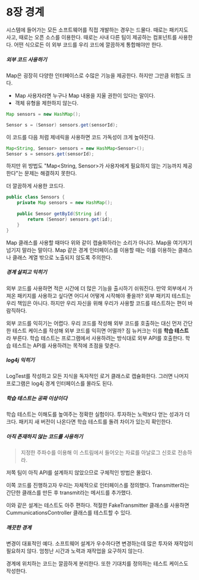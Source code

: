 # 8장 경계

시스템에 들어가는 모든 소프트웨어를 직접 개발하는 경우는 드물다. 때로는 패키지도 사고, 때로는 오픈 소스를 이용한다. 때로는 사내 다른 팀이 제공하는 컴포넌트를 사용한다. 어떤 식으로든 이 외부 코드를 우리 코드에 깔끔하게 통합해야만 한다.



##### 외부 코드 사용하기

Map은 굉장히 다양한 인터페이스로 수많은 기능을 제공한다. 하지만 그만큼 위험도 크다.

* Map 사용자라면 누구나 Map 내용을 지울 권한이 있다는 말이다.
* 객체 유형을 제한하지 않는다.

```java
Map sensors = new HashMap();

Sensor s = (Sensor) sensors.get(sensorId);
```

이 코드를 다음 처럼 제네릭을 사용하면 코드 가독성이 크게 높아진다.

```java
Map<String, Sensor> sensors = new HashMap<Sensor>();
Sensor s = sensors.get(sensorId);
```

하지만 위 방법도 "Map<String, Sensor>가 사용자에게 필요하지 않는 기능까지 제공한다"는 문제는 해결하지 못한다.

더 깔끔하게 사용한 코드다.

```java
public class Sensors {
    private Map sensors = new HashMap();
    
    public Sensor getById(String id) {
        return (Sensor) sensors.get(id);
    }
}
```

Map 클래스를 사용할 때마다 위와 같이 캡슐화하라는 소리가 아니다. Map을 여기저기 넘기지 말라는 말이다. Map 같은 경계 인터페이스를 이용할 때는 이를 이용하는 클래스나 클래스 계열 밖으로 노출되지 않도록 주의한다.



##### 경계 살피고 익히기

외부 코드를 사용하면 적은 시간에 더 많은 기능을 출시하기 쉬워진다. 만약 외부에서 가져온 패키지를 사용하고 싶다면 어디서 어떻게 시작해야 좋을까? 외부 패키지 테스트는 우리 책임은 아니다. 하지만 우리 자신을 위해 우리가 사용할 코드를 테스트하는 편이 바람직하다.

외부 코드를 익히기는 어렵다. 우리 코드를 작성해 외부 코드를 호출하는 대신 먼저 간단한 테스트 케이스를 작성해 외부 코드를 익히면 어떨까? 짐 뉴커크는 이를 **학습 테스트**라 부른다.
학습 테스트는 프로그램에서 사용하려는 방식대로 외부 API를 호출한다. 학습 테스트는 API를 사용하려는 목적에 초점을 맞춘다.



##### log4j 익히기

LogTest를 작성하고 모든 지식을 독자적인 로거 클래스로 캡슐화한다. 그러면 나머지 프로그램은 log4j 경계 인터페이스를 몰라도 된다.



##### 학습 테스트는 공짜 이상이다

학습 테스트는 이해도를 높여주는 정확한 실험이다. 투자하는 노력보다 얻는 성과가 더 크다. 패키지 새 버전이 나온다면 학습 테스트를 돌려 차이가 있는지 확인한다.



##### 아직 존재하지 않는 코드를 사용하기

> 지정한 주파수를 이용해 이 스트림에서 들어오는 자료를 아날로그 신호로 전송하라.

저쪽 팀이 아직 API를 설계하지 않았으므로 구체적인 방법은 몰랐다.

이쪽 코드를 진행하고자 우리는 자체적으로 인터페이스를 정의했다.
Transmitter라는 간단한 클래스를 만든 후 transmit라는 메서드를 추가했다.

이와 같은 설계는 테스트도 아주 편하다. 적절한 FakeTransmitter 클래스를 사용하면 CummunicationsController 클래스를 테스트할 수 있다.



##### 깨끗한 경계

변경이 대표적인 예다. 소프트웨어 설계가 우수하다면 변경하는데 많은 투자와 재작업이 필요하지 않다. 엄청난 시간과 노력과 재작업을 요구하지 않는다.

경계에 위치하는 코드는 깔끔하게 분리한다. 또한 기대치를 정의하는 테스트 케이스도 작성한다.









